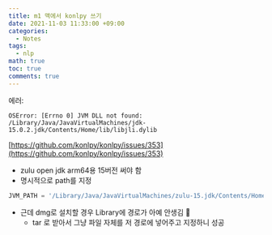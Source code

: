 ```yaml
---
title: m1 맥에서 konlpy 쓰기
date: 2021-11-03 11:33:00 +09:00
categories:
  - Notes
tags:
  - nlp
math: true
toc: true
comments: true
---
```

에러:
```other
OSError: [Errno 0] JVM DLL not found: /Library/Java/JavaVirtualMachines/jdk-15.0.2.jdk/Contents/Home/lib/libjli.dylib
```

[https://github.com/konlpy/konlpy/issues/353](https://github.com/konlpy/konlpy/issues/353)

- zulu open jdk arm64용 15버전 써야 함
- 명시적으로 path를 지정

```python
JVM_PATH = '/Library/Java/JavaVirtualMachines/zulu-15.jdk/Contents/Home/bin/java'
```

- 근데 dmg로 설치할 경우 Library에 경로가 아예 안생김 🤯
   - tar 로 받아서 그냥 파일 자체를 저 경로에 넣어주고 지정하니 성공

